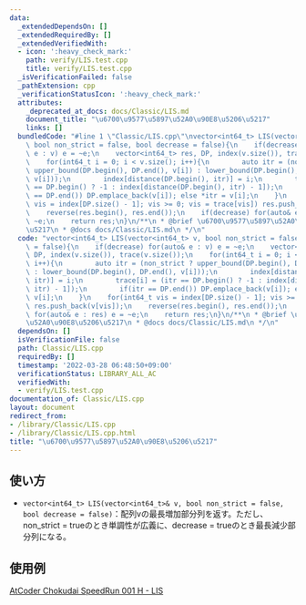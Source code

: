 ```yaml
---
data:
  _extendedDependsOn: []
  _extendedRequiredBy: []
  _extendedVerifiedWith:
  - icon: ':heavy_check_mark:'
    path: verify/LIS.test.cpp
    title: verify/LIS.test.cpp
  _isVerificationFailed: false
  _pathExtension: cpp
  _verificationStatusIcon: ':heavy_check_mark:'
  attributes:
    _deprecated_at_docs: docs/Classic/LIS.md
    document_title: "\u6700\u9577\u5897\u52A0\u90E8\u5206\u5217"
    links: []
  bundledCode: "#line 1 \"Classic/LIS.cpp\"\nvector<int64_t> LIS(vector<int64_t> v,\
    \ bool non_strict = false, bool decrease = false){\n    if(decrease) for(auto&\
    \ e : v) e = ~e;\n    vector<int64_t> res, DP, index(v.size()), trace(v.size());\n\
    \    for(int64_t i = 0; i < v.size(); i++){\n        auto itr = (non_strict ?\
    \ upper_bound(DP.begin(), DP.end(), v[i]) : lower_bound(DP.begin(), DP.end(),\
    \ v[i]));\n        index[distance(DP.begin(), itr)] = i;\n        trace[i] = (itr\
    \ == DP.begin() ? -1 : index[distance(DP.begin(), itr) - 1]);\n        if(itr\
    \ == DP.end()) DP.emplace_back(v[i]); else *itr = v[i];\n    }\n    for(int64_t\
    \ vis = index[DP.size() - 1]; vis >= 0; vis = trace[vis]) res.push_back(v[vis]);\n\
    \    reverse(res.begin(), res.end());\n    if(decrease) for(auto& e : res) e =\
    \ ~e;\n    return res;\n}\n/**\n * @brief \u6700\u9577\u5897\u52A0\u90E8\u5206\
    \u5217\n * @docs docs/Classic/LIS.md\n */\n"
  code: "vector<int64_t> LIS(vector<int64_t> v, bool non_strict = false, bool decrease\
    \ = false){\n    if(decrease) for(auto& e : v) e = ~e;\n    vector<int64_t> res,\
    \ DP, index(v.size()), trace(v.size());\n    for(int64_t i = 0; i < v.size();\
    \ i++){\n        auto itr = (non_strict ? upper_bound(DP.begin(), DP.end(), v[i])\
    \ : lower_bound(DP.begin(), DP.end(), v[i]));\n        index[distance(DP.begin(),\
    \ itr)] = i;\n        trace[i] = (itr == DP.begin() ? -1 : index[distance(DP.begin(),\
    \ itr) - 1]);\n        if(itr == DP.end()) DP.emplace_back(v[i]); else *itr =\
    \ v[i];\n    }\n    for(int64_t vis = index[DP.size() - 1]; vis >= 0; vis = trace[vis])\
    \ res.push_back(v[vis]);\n    reverse(res.begin(), res.end());\n    if(decrease)\
    \ for(auto& e : res) e = ~e;\n    return res;\n}\n/**\n * @brief \u6700\u9577\u5897\
    \u52A0\u90E8\u5206\u5217\n * @docs docs/Classic/LIS.md\n */\n"
  dependsOn: []
  isVerificationFile: false
  path: Classic/LIS.cpp
  requiredBy: []
  timestamp: '2022-03-28 06:48:50+09:00'
  verificationStatus: LIBRARY_ALL_AC
  verifiedWith:
  - verify/LIS.test.cpp
documentation_of: Classic/LIS.cpp
layout: document
redirect_from:
- /library/Classic/LIS.cpp
- /library/Classic/LIS.cpp.html
title: "\u6700\u9577\u5897\u52A0\u90E8\u5206\u5217"
---
```

## 使い方  
- `vector<int64_t> LIS(vector<int64_t>& v, bool non_strict = false, bool decrease = false)`：配列vの最長増加部分列を返す。ただし、non_strict = trueのとき単調性が広義に、decrease = trueのとき最長減少部分列になる。  

## 使用例
<a href="https://atcoder.jp/contests/chokudai_S001/submissions/30518480" target="_blank">AtCoder Chokudai SpeedRun 001 H - LIS</a>
